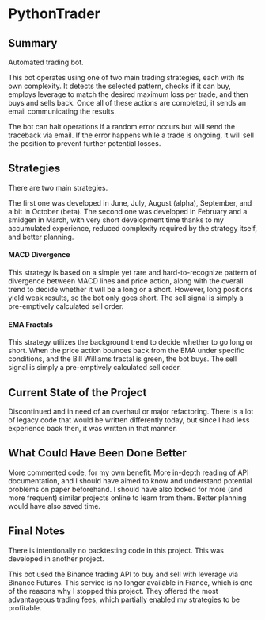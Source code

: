 # PythonTrader
## Summary
Automated trading bot.

This bot operates using one of two main trading strategies, each with its own complexity. It detects the selected pattern, checks if it can buy, employs leverage to match the desired maximum loss per trade, and then buys and sells back. Once all of these actions are completed, it sends an email communicating the results.

The bot can halt operations if a random error occurs but will send the traceback via email. If the error happens while a trade is ongoing, it will sell the position to prevent further potential losses.

## Strategies
There are two main strategies.

The first one was developed in June, July, August (alpha), September, and a bit in October (beta).
The second one was developed in February and a smidgen in March, with very short development time thanks to my accumulated experience, reduced complexity required by the strategy itself, and better planning.
#### MACD Divergence
This strategy is based on a simple yet rare and hard-to-recognize pattern of divergence between MACD lines and price action, along with the overall trend to decide whether it will be a long or a short. However, long positions yield weak results, so the bot only goes short. 
The sell signal is simply a pre-emptively calculated sell order.
#### EMA Fractals
This strategy utilizes the background trend to decide whether to go long or short. When the price action bounces back from the EMA under specific conditions, and the Bill Williams fractal is green, the bot buys. 
The sell signal is simply a pre-emptively calculated sell order.

## Current State of the Project
Discontinued and in need of an overhaul or major refactoring. There is a lot of legacy code that would be written differently today, but since I had less experience back then, it was written in that manner.

## What Could Have Been Done Better
More commented code, for my own benefit. More in-depth reading of API documentation, and I should have aimed to know and understand potential problems on paper beforehand. 
I should have also looked for more (and more frequent) similar projects online to learn from them. 
Better planning would have also saved time.

## Final Notes
There is intentionally no backtesting code in this project. This was developed in another project.

This bot used the Binance trading API to buy and sell with leverage via Binance Futures. This service is no longer available in France, which is one of the reasons why I stopped this project. 
They offered the most advantageous trading fees, which partially enabled my strategies to be profitable.
